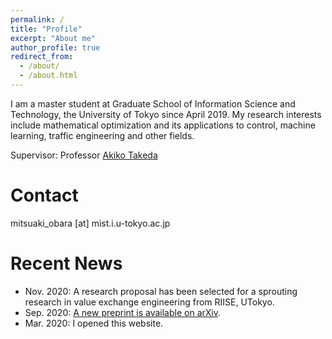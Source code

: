 ```yaml
---
permalink: /
title: "Profile"
excerpt: "About me"
author_profile: true
redirect_from: 
  - /about/
  - /about.html
---
```


I am a master student at Graduate School of Information Science and Technology, the University of Tokyo since April 2019. My research interests include mathematical optimization and its applications to control, machine learning, traffic engineering and other fields.

Supervisor: Professor [Akiko Takeda](https://www.or.mist.i.u-tokyo.ac.jp/takeda/index-e.html)

Contact
========
mitsuaki_obara [at] mist.i.u-tokyo.ac.jp

Recent News
========
- Nov. 2020: A research proposal has been selected for a sprouting research in value exchange engineering from RIISE, UTokyo.
- Sep. 2020: [A new preprint is available on arXiv](https://arxiv.org/abs/2009.07153).
- Mar. 2020: I opened this website.
